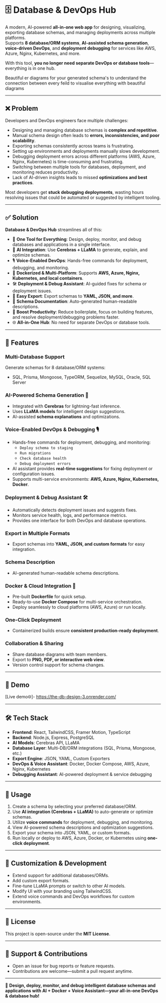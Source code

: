 # 🗄️ Database & DevOps Hub

A modern, AI-powered **all-in-one web app** for designing, visualizing, exporting database schemas, and managing deployments across multiple platforms.  
Supports **8 database/ORM systems**, **AI-assisted schema generation**, **voice-driven DevOps**, and **deployment debugging** for services like AWS, Azure, Nginx, Kubernetes, and more.  

With this tool, **you no longer need separate DevOps or database tools**—everything is in one hub.

Beautiful er diagrams for your generated schema's to understand the connection between every feild to visualise everything with beautiful diagrams 

---

## ❌ Problem
Developers and DevOps engineers face multiple challenges:  
- Designing and managing database schemas is **complex and repetitive**.  
- Manual schema design often leads to **errors, inconsistencies, and poor scalability**.  
- Exporting schemas consistently across teams is frustrating.  
- Setting up environments and deployments manually slows development.  
- Debugging deployment errors across different platforms (AWS, Azure, Nginx, Kubernetes) is time-consuming and frustrating.  
- Switching between multiple tools for databases, deployment, and monitoring reduces productivity.  
- Lack of AI-driven insights leads to missed **optimizations and best practices**.  

Most developers get **stuck debugging deployments**, wasting hours resolving issues that could be automated or suggested by intelligent tooling.  

---

## ✅ Solution
**Database & DevOps Hub** streamlines all of this:  
- 🧩 **One Tool for Everything**: Design, deploy, monitor, and debug databases and applications in a single interface.  
- 🤖 **AI Integration**: Use **Cerebras + LLaMA** to generate, explain, and optimize schemas.  
- 🎙️ **Voice-Enabled DevOps**: Hands-free commands for deployment, debugging, and monitoring.  
- 🐳 **Dockerized & Multi-Platform**: Supports **AWS, Azure, Nginx, Kubernetes, and local containers**.  
- 🛠️ **Deployment & Debug Assistant**: AI-guided fixes for schema or deployment issues.  
- 📂 **Easy Export**: Export schemas to **YAML, JSON, and more**.  
- 📖 **Schema Documentation**: Auto-generated human-readable descriptions.  
- 🚀 **Boost Productivity**: Reduce boilerplate, focus on building features, and resolve deployment/debugging problems faster.  
- 🌐 **All-in-One Hub**: No need for separate DevOps or database tools.  

---

## 🚀 Features

### Multi-Database Support
Generate schemas for 8 database/ORM systems:  
- SQL, Prisma, Mongoose, TypeORM, Sequelize, MySQL, Oracle, SQL Server  

### AI-Powered Schema Generation 🤖
- Integrated with **Cerebras** for lightning-fast inference.  
- Uses **LLaMA models** for intelligent design suggestions.  
- AI-assisted **schema explanations** and optimizations.  

### Voice-Enabled DevOps & Debugging 🎙️
- Hands-free commands for deployment, debugging, and monitoring:  
  - `Deploy schema to staging`  
  - `Run migrations`  
  - `Check database health`  
  - `Debug deployment errors`  
- AI assistant provides **real-time suggestions** for fixing deployment or configuration issues.  
- Supports multi-service environments: **AWS, Azure, Nginx, Kubernetes, Docker**.  

### Deployment & Debug Assistant 🛠️
- Automatically detects deployment issues and suggests fixes.  
- Monitors service health, logs, and performance metrics.  
- Provides one interface for both DevOps and database operations.  

### Export in Multiple Formats
- Export schemas into **YAML, JSON, and custom formats** for easy integration.  

### Schema Description
- AI-generated human-readable schema descriptions.  

### Docker & Cloud Integration 🐳
- Pre-built **Dockerfile** for quick setup.  
- Ready-to-use **Docker Compose** for multi-service orchestration.  
- Deploy seamlessly to cloud platforms (AWS, Azure) or run locally.  

### One-Click Deployment
- Containerized builds ensure **consistent production-ready deployment**.  

### Collaboration & Sharing
- Share database diagrams with team members.  
- Export to **PNG, PDF, or interactive web view**.  
- Version control support for schema changes.  

---

## 🔗 Demo
[Live demo🌐]-  https://the-db-design-3.onrender.com/

---

## 🛠️ Tech Stack
- **Frontend**: React, TailwindCSS, Framer Motion, TypeScript  
- **Backend**: Node.js, Express, PostgreSQL  
- **AI Models**: Cerebras API, LLaMA  
- **Database Layer**: Multi-DB/ORM integrations (SQL, Prisma, Mongoose, etc.)  
- **Export Engine**: JSON, YAML, Custom Exporters  
- **DevOps & Voice Assistant**: Docker, Docker Compose, AWS, Azure, Nginx, Kubernetes  
- **Debugging Assistant**: AI-powered deployment & service debugging  

---

## 📝 Usage
1. Create a schema by selecting your preferred database/ORM.  
2. Use **AI integration (Cerebras + LLaMA)** to auto-generate or optimize schemas.  
3. Utilize **voice commands** for deployment, debugging, and monitoring.  
4. View AI-powered schema descriptions and optimization suggestions.  
5. Export your schema into JSON, YAML, or custom formats.  
6. Run locally or deploy to AWS, Azure, Docker, or Kubernetes using **one-click deployment**.  

---

## 🎨 Customization & Development
- Extend support for additional databases/ORMs.  
- Add custom export formats.  
- Fine-tune LLaMA prompts or switch to other AI models.  
- Modify UI with your branding using TailwindCSS.  
- Extend voice commands and DevOps workflows for custom environments.  

---

## 📄 License
This project is open-source under the **MIT License**.  

---

## 📧 Support & Contributions
- Open an issue for bug reports or feature requests.  
- Contributions are welcome—submit a pull request anytime.  

---

🌟 **Design, deploy, monitor, and debug intelligent database schemas and applications with AI + Docker + Voice Assistant—your all-in-one DevOps & database hub!**

